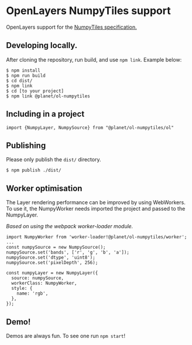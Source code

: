 # OpenLayers NumpyTiles support

OpenLayers support for the [NumpyTiles specification.](https://github.com/planetlabs/numpytiles-spec/)

## Developing locally.

After cloning the repository, run build, and use `npm link`. Example below:

```
$ npm install
$ npm run build
$ cd dist/
$ npm link
$ cd [to your project]
$ npm link @planet/ol-numpytiles
```

## Including in a project

```
import {NumpyLayer, NumpySource} from "@planet/ol-numpytiles/ol"
```


## Publishing

Please only publish the `dist/` directory.

```
$ npm publish ./dist/
```

## Worker optimisation

The Layer rendering performance can be improved by using WebWorkers.
To use it, the NumpyWorker needs imported the project and passed to the NumpyLayer.

*Based on using the webpack worker-loader module.*

```
import NumpyWorker from 'worker-loader!@planet/ol-numpytiles/worker';
...
const numpySource = new NumpySource();
numpySource.set('bands', ['r', 'g', 'b', 'a']);
numpySource.set('dtype', 'uint8');
numpySource.set('pixelDepth', 256);

const numpyLayer = new NumpyLayer({
  source: numpySource,
  workerClass: NumpyWorker,
  style: {
    name: 'rgb',
  },
});
```

## Demo!

Demos are always fun. To see one run `npm start`!
